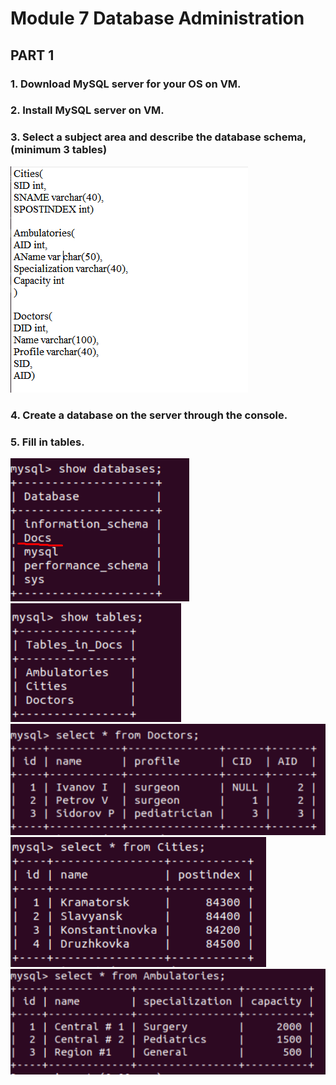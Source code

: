 # Module 7 Database Administration
## PART 1
### 1. Download MySQL server for your OS on VM. 
### 2. Install MySQL server on VM. 
### 3. Select a subject area and describe the database schema, (minimum 3 tables)
![](Images/7.1.png)
### 4. Create a database on the server through the console. 
### 5. Fill in tables.
![](Images/7.2.png)
![](Images/7.3.png)
![](Images/7.4.png)
![](Images/7.5.png)
![](Images/7.6.png)
